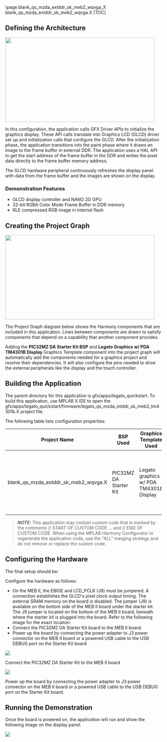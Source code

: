 \page blank_qs_mzda_extddr_sk_meb2_wqvga_X blank_qs_mzda_extddr_sk_meb2_wqvga.X
[TOC]

## Defining the Architecture

<img src="blank_qs_mzda_extddr_sk_meb2_wqvga_arch.png" width="480" height="272" />

In this configuration, the application calls GFX Driver APIs to
initialize the graphics display. These API calls translate into Graphics
LCD (GLCD) driver set up and initialization calls that configure the
GLCD. After the initialization phase, the application transitions into
the paint phase where it draws an image to the frame buffer in external
DDR. The application uses a HAL API to get the start address of the
frame buffer in the DDR and writes the pixel data directly to the
frame buffer memory address.

The GLCD hardware peripheral continuously refreshes the display panel
with data from the frame buffer and the images are shown on the display.

### Demonstration Features 

* GLCD display controller and NANO 2D GPU
* 32-bit RGBA Color Mode Frame Buffer in DDR memory
* RLE compressed RGB image in internal flash

## Creating the Project Graph

<img src="blank_qs_mzda_extddr_sk_meb2_wqvga.X_pg.png" width="480" height="272" />

The Project Graph diagram below shows the Harmony components that are included in this application. Lines between components are drawn to satisfy components that depend on a capability that another component provides.

Adding the **PIC32MZ DA Starter Kit BSP** and **Legato Graphics w/ PDA TM4301B Display** Graphics Template component into the project graph will automatically add the components needed for a graphics project and resolve their dependencies. It will also configure the pins needed to drive the external peripherals like the display and the touch controller.

## Building the Application

The parent directory for this application is gfx/apps/legato_quickstart. To build this application, use MPLAB X IDE to open the gfx/apps/legato_quickstart/firmware/legato_qs_mzda_intddr_sk_meb2_tm4301b.X project file.

The following table lists configuration properties:  

| Project Name  | BSP Used |Graphics Template Used | Description |
|---------------| ---------|---------------| ---------|
| blank_qs_mzda_extddr_sk_meb2_wqvga.X | PIC32MZ DA Starter Kit | Legato graphics w/ PDA TM4301b Display| Legato graphics on PIC32MZ DA with Internal DDR Starter Kit, MEBII and PDA TM4301b Display. |

> **_NOTE:_**  This application may contain custom code that is marked by the comments // START OF CUSTOM CODE ... and // END OF CUSTOM CODE. When using the MPLAB Harmony Configurator to regenerate the application code, use the "ALL" merging strategy and do not remove or replace the custom code.

## Configuring the Hardware

The final setup should be:

Configure the hardware as follows:
* On the MEB II, the EBIOE and LCD_PCLK (J9) must be jumpered. A
connection establishes the GLCD's pixel clock output timing. The external
SRAM memory on the board is disabled. The jumper (J9) is available on
the bottom side of the MEB II board under the starter kit. The J9
jumper is located on the bottom of the MEB II board, beneath where the
starter kit is plugged into the board. Refer to the following image for
the exact location.
* Connect the PIC32MZ DA Starter Kit board to the MEB II board.
* Power up the board by connecting the power adapter to J3 power
connector on the MEB II board or a powered USB cable to the USB
DEBUG port on the Starter Kit board

<img src="legato_qs_mzda_intddr_sk_meb2_conf1.png"/>

Connect the PIC32MZ DA Starter Kit to the MEB II board

<img src="legato_qs_mzda_intddr_sk_meb2_conf2.png"/>

Power up the board by connecting the power adapter to J3 power connector on the MEB II board or a powered USB cable to the USB DEBUG port on the Starter Kit board.

## Running the Demonstration

Once the board is powered on, the application will run and show the following image on the display panel.

<img src="blank_qs_mzda_intddr_sk_meb2_wqvga.png"/>
